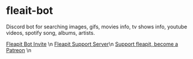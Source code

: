 # fleait-bot

Discord bot for searching images, gifs, movies info, tv shows info, youtube videos, spotify song, albums, artists.

[Fleapit Bot Invite](https://discord.com/oauth2/authorize?client_id=767557165224689724&scope=bot&permissions=27648) \n
[Fleapit Support Server](https://discord.gg/8ZSbqe9N7a)\n
[Support fleapit, become a Patreon](https://patreon.com/fleapit) \n
